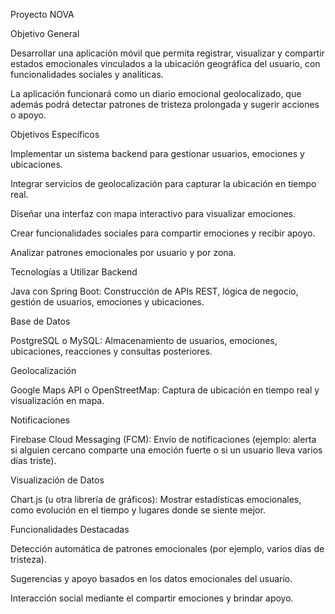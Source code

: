 Proyecto NOVA



Objetivo General


Desarrollar una aplicación móvil que permita registrar, visualizar y compartir estados emocionales vinculados a la ubicación geográfica del usuario, con funcionalidades sociales y analíticas.

La aplicación funcionará como un diario emocional geolocalizado, que además podrá detectar patrones de tristeza prolongada y sugerir acciones o apoyo.

Objetivos Específicos

Implementar un sistema backend para gestionar usuarios, emociones y ubicaciones.

Integrar servicios de geolocalización para capturar la ubicación en tiempo real.

Diseñar una interfaz con mapa interactivo para visualizar emociones.

Crear funcionalidades sociales para compartir emociones y recibir apoyo.

Analizar patrones emocionales por usuario y por zona.

Tecnologías a Utilizar
Backend

Java con Spring Boot: Construcción de APIs REST, lógica de negocio, gestión de usuarios, emociones y ubicaciones.

Base de Datos

PostgreSQL o MySQL: Almacenamiento de usuarios, emociones, ubicaciones, reacciones y consultas posteriores.

Geolocalización

Google Maps API o OpenStreetMap: Captura de ubicación en tiempo real y visualización en mapa.

Notificaciones

Firebase Cloud Messaging (FCM): Envío de notificaciones (ejemplo: alerta si alguien cercano comparte una emoción fuerte o si un usuario lleva varios días triste).

Visualización de Datos

Chart.js (u otra librería de gráficos): Mostrar estadísticas emocionales, como evolución en el tiempo y lugares donde se siente mejor.

Funcionalidades Destacadas

Detección automática de patrones emocionales (por ejemplo, varios días de tristeza).

Sugerencias y apoyo basados en los datos emocionales del usuario.

Interacción social mediante el compartir emociones y brindar apoyo.
